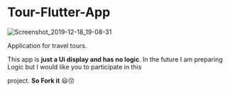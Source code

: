 # Tour-Flutter-App

![Screenshot_2019-12-18_19-08-31](https://user-images.githubusercontent.com/26750131/71100610-94b19d80-21ca-11ea-88c5-2ec238e756c5.png)



Application for travel tours.

This app is **just a Ui display and has no logic**. In the future I am preparing Logic but I would like you to participate in this 


project. **So Fork it** :smiley::kissing_closed_eyes:
